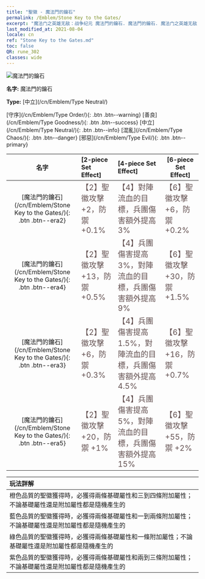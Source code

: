```yaml
---
title: "聖徽 - 魔法門的鑰石"
permalink: /Emblem/Stone Key to the Gates/
excerpt: "魔法门之英雄无敌：战争纪元 魔法門的鑰石. 魔法門的鑰石. 魔法门之英雄无敌：战争纪元 聖徽 魔法門的鑰石. 魔法门之英雄无敌：战争纪元 中立 魔法門的鑰石"
last_modified_at: 2021-08-04
locale: cn
ref: "Stone Key to the Gates.md"
toc: false
QR: rune_302
classes: wide
---
```


  ![魔法門的鑰石](/images/r/rune_icon_302.png)

 **名字:** 魔法門的鑰石

 **Type:** [中立](/cn/Emblem/Type Neutral/)

  [守序](/cn/Emblem/Type Order/){: .btn .btn--warning}   [善良](/cn/Emblem/Type Goodness/){: .btn .btn--success}   [中立](/cn/Emblem/Type Neutral/){: .btn .btn--info}   [混亂](/cn/Emblem/Type Chaos/){: .btn .btn--danger}   [邪惡](/cn/Emblem/Type Evil/){: .btn .btn--primary} 

  |  名字    | [2-piece Set Effect] | [4-piece Set Effect] | [6-piece Set Effect]  | 
  |:-----------------------:|:-------------------|:-----------------|----------------| 
  | [魔法門的鑰石](/cn/Emblem/Stone Key to the Gates/){: .btn .btn--era2} | <span style="color: #645252;font-size:20px">【2】聖徽攻擊 +2，防禦 +0.1%</span> | <span style="color: #645252;font-size:20px">【4】對陣流血的目標，兵團傷害額外提高 3%</span> | <span style="color: #645252;font-size:20px">【6】聖徽攻擊 +6，防禦 +0.2%</span> | 
  | [魔法門的鑰石](/cn/Emblem/Stone Key to the Gates/){: .btn .btn--era4} | <span style="color: #645252;font-size:20px">【2】聖徽攻擊 +13，防禦 +0.5%</span> | <span style="color: #645252;font-size:20px">【4】兵團傷害提高 3%，對陣流血的目標，兵團傷害額外提高 9%</span> | <span style="color: #645252;font-size:20px">【6】聖徽攻擊 +30，防禦 +1.5%</span> | 
  | [魔法門的鑰石](/cn/Emblem/Stone Key to the Gates/){: .btn .btn--era3} | <span style="color: #645252;font-size:20px">【2】聖徽攻擊 +6，防禦 +0.3%</span> | <span style="color: #645252;font-size:20px">【4】兵團傷害提高 1.5%，對陣流血的目標，兵團傷害額外提高 4.5%</span> | <span style="color: #645252;font-size:20px">【6】聖徽攻擊 +16，防禦 +0.7%</span> | 
  | [魔法門的鑰石](/cn/Emblem/Stone Key to the Gates/){: .btn .btn--era5} | <span style="color: #645252;font-size:20px">【2】聖徽攻擊 +20，防禦 +1%</span> | <span style="color: #645252;font-size:20px">【4】兵團傷害提高 5%，對陣流血的目標，兵團傷害額外提高 15%</span> | <span style="color: #645252;font-size:20px">【6】聖徽攻擊 +55，防禦 +2%</span> | 

  |         玩法詳解            | 
  |:-------------------------------|
  | 橙色品質的聖徽獲得時，必獲得兩條基礎屬性和三到四條附加屬性；不論基礎屬性還是附加屬性都是隨機產生的 |
  | 藍色品質的聖徽獲得時，必獲得兩條基礎屬性和一到兩條附加屬性；不論基礎屬性還是附加屬性都是隨機產生的 |
  | 綠色品質的聖徽獲得時，必獲得兩條基礎屬性和一條附加屬性；不論基礎屬性還是附加屬性都是隨機產生的 |
  | 紫色品質的聖徽獲得時，必獲得兩條基礎屬性和兩到三條附加屬性；不論基礎屬性還是附加屬性都是隨機產生的 |
